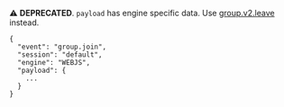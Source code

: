 ⚠️ **DEPRECATED**. `payload` has engine specific data. Use [group.v2.leave](#groupv2leave) instead.

```jsonc { title="group.join" }
{
  "event": "group.join",
  "session": "default",
  "engine": "WEBJS",
  "payload": {
    ...
  }
}
```
